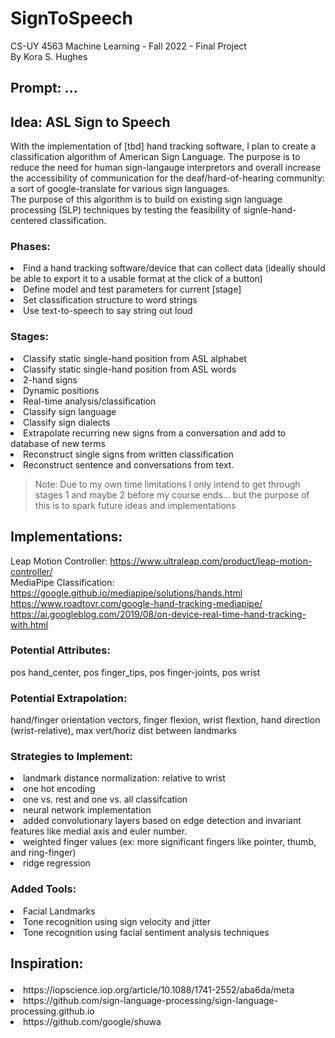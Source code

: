 # SignToSpeech
CS-UY 4563 Machine Learning - Fall 2022 - Final Project<br>
By Kora S. Hughes

## Prompt: ...

## Idea: ASL Sign to Speech
With the implementation of [tbd] hand tracking software, I plan to create a classification algorithm of American Sign Language.
The purpose is to reduce the need for human sign-langauge interpretors and overall increase the accessibility of communication for the deaf/hard-of-hearing community: a sort of google-translate for various sign languages.<br>
The purpose of this algorithm is to build on existing sign language processing (SLP) techniques by testing the feasibility of signle-hand-centered classification.

### Phases:<ol>
<li>Find a hand tracking software/device that can collect data (ideally should be able to export it to a usable format at the click of a button)</li>
<li>Define model and test parameters for current [stage]</li>
<li>Set classification structure to word strings</li>
<li>Use text-to-speech to say string out loud</li>
</ol>

### Stages:<ol>
<li>Classify static single-hand position from ASL alphabet</li>
<li>Classify static single-hand position from ASL words</li>
<li>2-hand signs</li>
<li>Dynamic positions</li>
<li>Real-time analysis/classification</li>
<li>Classify sign language</li>
<li>Classify sign dialects</li>
<li>Extrapolate recurring new signs from a conversation and add to database of new terms</li>
<li>Reconstruct single signs from written classification</li>
<li>Reconstruct sentence and conversations from text.</li>
</ol>

>  Note: Due to my own time limitations I only intend to get through stages 1 and maybe 2 before my course ends...
      but the purpose of this is to spark future ideas and implementations

## Implementations:
Leap Motion Controller: https://www.ultraleap.com/product/leap-motion-controller/ <br>
MediaPipe Classification: https://google.github.io/mediapipe/solutions/hands.html
                          https://www.roadtovr.com/google-hand-tracking-mediapipe/
                          https://ai.googleblog.com/2019/08/on-device-real-time-hand-tracking-with.html
### Potential Attributes:
pos hand_center, pos finger_tips, pos finger-joints, pos wrist
### Potential Extrapolation:
hand/finger orientation vectors, finger flexion, wrist flextion, hand direction (wrist-relative), max vert/horiz dist between landmarks

### Strategies to Implement: <ol>
<li> landmark distance normalization: relative to wrist </li>
<li> one hot encoding </li>
<li> one vs. rest and one vs. all classifcation </li>
<li> neural network implementation </li>
<li> added convolutionary layers based on edge detection and invariant features like medial axis and euler number. </li>
<li> weighted finger values (ex: more significant fingers like pointer, thumb, and ring-finger) </li>
<li> ridge regression </li>
</ol>

### Added Tools:<ol>
<li>Facial Landmarks</li>
<li>Tone recognition using sign velocity and jitter</li>
<li>Tone recognition using facial sentiment analysis techniques</li>
</ol>

## Inspiration:<ol>
<li>https://iopscience.iop.org/article/10.1088/1741-2552/aba6da/meta</li>
<li>https://github.com/sign-language-processing/sign-language-processing.github.io</li>
<li>https://github.com/google/shuwa</li>
</ol>
